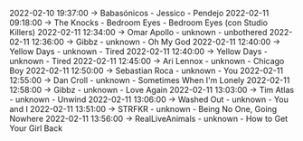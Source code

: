 2022-02-10 19:37:00 -> Babasónicos - Jessico - Pendejo
2022-02-11 09:18:00 -> The Knocks - Bedroom Eyes - Bedroom Eyes (con Studio Killers)
2022-02-11 12:34:00 -> Omar Apollo - unknown - unbothered
2022-02-11 12:36:00 -> Gibbz - unknown - Oh My God
2022-02-11 12:40:00 -> Yellow Days - unknown - Tired
2022-02-11 12:40:00 -> Yellow Days - unknown - Tired
2022-02-11 12:45:00 -> Ari Lennox - unknown - Chicago Boy
2022-02-11 12:50:00 -> Sebastian Roca - unknown - You
2022-02-11 12:55:00 -> Dan Croll - unknown - Sometimes When I'm Lonely
2022-02-11 12:58:00 -> Gibbz - unknown - Love Again
2022-02-11 13:03:00 -> Tim Atlas - unknown - Unwind
2022-02-11 13:06:00 -> Washed Out - unknown - You and I
2022-02-11 13:51:00 -> STRFKR - unknown - Being No One, Going Nowhere
2022-02-11 13:56:00 -> RealLiveAnimals - unknown - How to Get Your Girl Back
